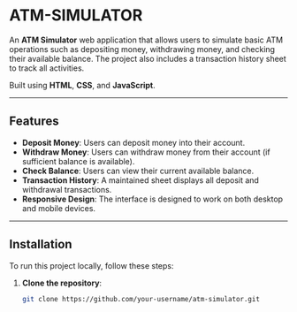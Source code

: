 # ATM-SIMULATOR

An **ATM Simulator** web application that allows users to simulate basic ATM operations such as depositing money, withdrawing money, and checking their available balance. The project also includes a transaction history sheet to track all activities.

Built using **HTML**, **CSS**, and **JavaScript**.

---

## Features

- **Deposit Money**: Users can deposit money into their account.
- **Withdraw Money**: Users can withdraw money from their account (if sufficient balance is available).
- **Check Balance**: Users can view their current available balance.
- **Transaction History**: A maintained sheet displays all deposit and withdrawal transactions.
- **Responsive Design**: The interface is designed to work on both desktop and mobile devices.

---

## Installation

To run this project locally, follow these steps:

1. **Clone the repository**:
   ```bash
   git clone https://github.com/your-username/atm-simulator.git
